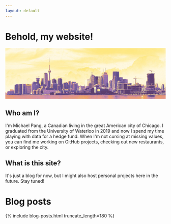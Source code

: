 ```yaml
---
layout: default
---
```


# Behold, my website!
![shamelessly stolen from a lesser website (www.naut.ca)](images/gradient_header_1x.jpg)

## Who am I?
I'm Michael Pang, a Canadian living in the great American city of Chicago. I graduated from the University of Waterloo in 2019 and now I spend my time playing with data for a hedge fund. When I'm not cursing at missing values, you can find me working on GitHub projects, checking out new restaurants, or exploring the city.

## What is this site?
It's just a blog for now, but I might also host personal projects here in the future. Stay tuned!

# Blog posts

{% include blog-posts.html truncate_length=180 %}